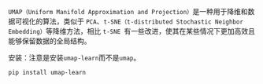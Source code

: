 `UMAP（Uniform Manifold Approximation and Projection）`是一种用于降维和数据可视化的算法，类似于 `PCA`、`t-SNE（t-distributed Stochastic Neighbor Embedding）`等降维方法，相比 `t-SNE `有一些改进，使其在某些情况下更加高效且能够保留数据的全局结构。

安装：注意是安装`umap-learn`而不是`umap`。

```bash
pip install umap-learn
```




